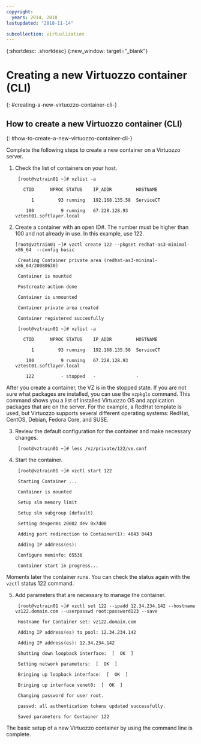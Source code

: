 ```yaml
---
copyright:
  years: 2014, 2018
lastupdated: "2018-11-14"

subcollection: virtualization
---
```

{:shortdesc: .shortdesc}
{:new_window: target="_blank"}

# Creating a new Virtuozzo container (CLI)
{: #creating-a-new-virtuozzo-container-cli-}

## How to create a new Virtuozzo container (CLI)
{: #how-to-create-a-new-virtuozzo-container-cli-}

Complete the following steps to create a new container on a Virtuozzo server.

1. Check the list of containers on your host.

        [root@vztrain01 ~]# vzlist -a

          CTID      NPROC STATUS    IP_ADDR         HOSTNAME

             1         93 running   192.168.135.58  ServiceCT

           100          9 running   67.228.128.93   vztest01.softlayer.local

2. Create a container with an open ID#. The number must be higher than 100 and not already in use. In this example, use 122.

       [root@vztrain01 ~]# vzctl create 122 --pkgset redhat-as3-minimal-x86_64  --config basic

        Creating Container private area (redhat-as3-minimal-x86_64/20080630)

        Container is mounted

        Postcreate action done

        Container is unmounted

        Container private area created

        Container registered succesfully

        [root@vztrain01 ~]# vzlist -a

          CTID      NPROC STATUS    IP_ADDR         HOSTNAME

             1         93 running   192.168.135.58  ServiceCT

           100          9 running   67.228.128.93   vztest01.softlayer.local

           122          - stopped   -               -

After you create a container, the VZ is in the stopped state. If you are not sure what packages are installed, you can use the `vzpkgls` command. This command shows you a list of installed Virtuozzo OS and application packages that are on the server. For the example, a RedHat template is used, but Virtuozzo supports several different operating systems: RedHat, CentOS, Debian, Fedora Core, and SUSE.

3. Review the default configuration for the container and make necessary changes.

        [root@vztrain01 ~]# less /vz/private/122/ve.conf

4. Start the container.

        [root@vztrain01 ~]# vzctl start 122

        Starting Container ...

        Container is mounted

        Setup slm memory limit

        Setup slm subgroup (default)

        Setting devperms 20002 dev 0x7d00

        Adding port redirection to Container(1): 4643 8443

        Adding IP address(es):

        Configure meminfo: 65536

        Container start in progress...

Moments later the container runs. You can check the status again with the `vzctl` status 122 command.

5. Add parameters that are necessary to manage the container.

        [root@vztrain01 ~]# vzctl set 122 --ipadd 12.34.234.142 --hostname vz122.domain.com --userpasswd root:password123 --save

        Hostname for Container set: vz122.domain.com

        Adding IP address(es) to pool: 12.34.234.142

        Adding IP address(es): 12.34.234.142

        Shutting down loopback interface:  [  OK  ]

        Setting network parameters:  [  OK  ]

        Bringing up loopback interface:  [  OK  ]

        Bringing up interface venet0:  [  OK  ]

        Changing password for user root.

        passwd: all authentication tokens updated successfully.

        Saved parameters for Container 122

The basic setup of a new Virtuozzo container by using the command line is complete.
